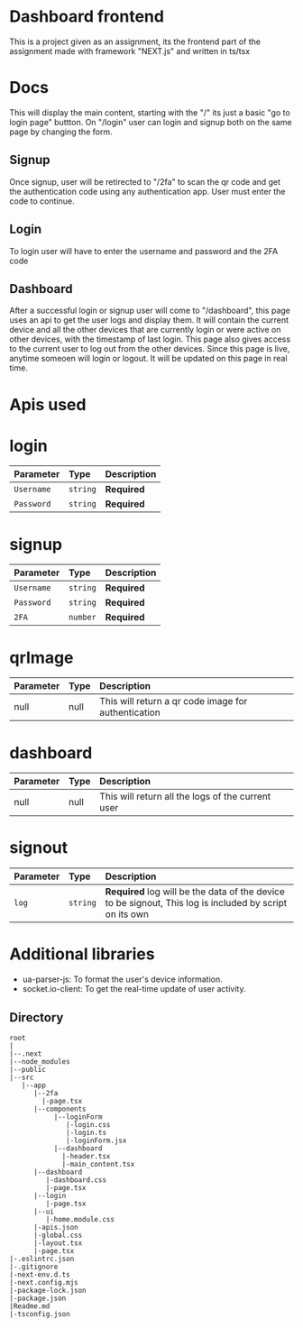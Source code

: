 
# Dashboard frontend

This is a project given as an assignment, its the frontend part of the assignment made with framework "NEXT.js" and written in ts/tsx




# Docs

This will display the main content, starting with the "/" its just a basic "go to login page" buttton. On "/login" user can login and signup both on the same page by changing the form. 
## Signup
Once signup, user will be retirected to "/2fa" to scan the qr code and get the authentication code using any authentication app. User must enter the code to continue.
## Login
To login user will have to enter the username and password and the 2FA code

## Dashboard
After a successful login or signup user will come to "/dashboard", this page uses an api to get the user logs and display them. It will contain the current device and all the other devices that are currently login or were active on other devices, with the timestamp of last login.
This page also gives access to the current user to log out from the other devices.
Since this page is live, anytime someoen will login or logout. It will be updated on this page in real time.



# Apis used

# login
| Parameter | Type     | Description                |
| :-------- | :------- | :------------------------- |
| `Username` | `string` | **Required** |
| `Password` | `string` | **Required** |

# signup
| Parameter | Type     | Description                |
| :-------- | :------- | :------------------------- |
| `Username` | `string` | **Required** |
| `Password` | `string` | **Required** |
| `2FA` | `number` | **Required** |

# qrImage
| Parameter | Type     | Description                |
| :-------- | :------- | :------------------------- |
| null | null | This will return a qr code image for authentication |

# dashboard
| Parameter | Type     | Description                |
| :-------- | :------- | :------------------------- |
| null | null | This will return all the logs of the current user |

# signout
| Parameter | Type     | Description                |
| :-------- | :------- | :------------------------- |
| `log` | `string` | **Required** log will be the data of the device to be signout, This log is included by script on its own |


# Additional libraries  

- ua-parser-js: To format the user's device information.  
- socket.io-client: To get the real-time update of user activity.
## Directory

 ```
 root
 |
 |--.next
 |--node_modules
 |--public
 |--src
    |--app
       |--2fa
         |-page.tsx
       |--components
            |--loginForm
               |-login.css
               |-login.ts
               |-loginForm.jsx
            |--dashboard
              |-header.tsx
              |-main_content.tsx
       |--dashboard
          |-dashboard.css
          |-page.tsx     
       |--login
          |-page.tsx
       |--ui
          |-home.module.css
       |-apis.json
       |-global.css
       |-layout.tsx
       |-page.tsx
 |-.eslintrc.json
 |-.gitignore
 |-next-env.d.ts
 |-next.config.mjs
 |-package-lock.json
 |-package.json
 |Readme.md
 |-tsconfig.json